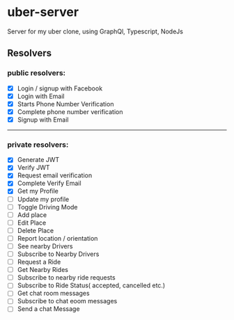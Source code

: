 # uber-server

Server for my uber clone, using GraphQl, Typescript, NodeJs

## Resolvers

### public resolvers:
- [x] Login / signup with Facebook
- [x] Login with Email
- [x] Starts Phone Number Verification
- [x] Complete phone number verification
- [x] Signup with Email
___

### private resolvers:
- [x] Generate JWT
- [x] Verify JWT
- [x] Request email verification
- [x] Complete Verify Email
- [x] Get my Profile
- [ ] Update my profile
- [ ] Toggle Driving Mode
- [ ] Add place
- [ ] Edit Place
- [ ] Delete Place
- [ ] Report location / orientation
- [ ] See nearby Drivers
- [ ] Subscribe to Nearby Drivers
- [ ] Request a Ride
- [ ] Get Nearby Rides
- [ ] Subscribe to nearby ride requests
- [ ] Subscribe to Ride Status( accepted, cancelled etc.)
- [ ] Get chat room messages
- [ ] Subscribe to chat eoom messages
- [ ] Send a chat Message
